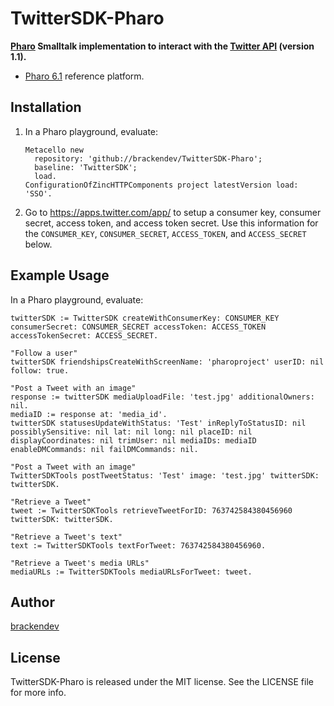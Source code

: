 TwitterSDK-Pharo
================

**[Pharo](http://pharo.org/) Smalltalk implementation to interact with the [Twitter API](https://dev.twitter.com/rest/public) (version 1.1).**

* [Pharo 6.1](http://pharo.org/) reference platform.

## Installation

1. In a Pharo playground, evaluate:

    ```smalltalk
    Metacello new 
      repository: 'github://brackendev/TwitterSDK-Pharo';
      baseline: 'TwitterSDK';
      load.
    ConfigurationOfZincHTTPComponents project latestVersion load: 'SSO'.
    ```

2. Go to <https://apps.twitter.com/app/> to setup a consumer key, consumer secret, access token, and access token secret. Use this information for the `CONSUMER_KEY`, `CONSUMER_SECRET`, `ACCESS_TOKEN`, and `ACCESS_SECRET` below.

## Example Usage

In a Pharo playground, evaluate:

```smalltalk
twitterSDK := TwitterSDK createWithConsumerKey: CONSUMER_KEY consumerSecret: CONSUMER_SECRET accessToken: ACCESS_TOKEN accessTokenSecret: ACCESS_SECRET.

"Follow a user"
twitterSDK friendshipsCreateWithScreenName: 'pharoproject' userID: nil follow: true.

"Post a Tweet with an image"
response := twitterSDK mediaUploadFile: 'test.jpg' additionalOwners: nil.
mediaID := response at: 'media_id'.
twitterSDK statusesUpdateWithStatus: 'Test' inReplyToStatusID: nil possiblySensitive: nil lat: nil long: nil placeID: nil displayCoordinates: nil trimUser: nil mediaIDs: mediaID enableDMCommands: nil failDMCommands: nil.

"Post a Tweet with an image"
TwitterSDKTools postTweetStatus: 'Test' image: 'test.jpg' twitterSDK: twitterSDK.

"Retrieve a Tweet"
tweet := TwitterSDKTools retrieveTweetForID: 763742584380456960 twitterSDK: twitterSDK.

"Retrieve a Tweet's text"
text := TwitterSDKTools textForTweet: 763742584380456960.

"Retrieve a Tweet's media URLs"
mediaURLs := TwitterSDKTools mediaURLsForTweet: tweet.
```

## Author

[brackendev](https://www.github.com/brackendev)

## License

TwitterSDK-Pharo is released under the MIT license. See the LICENSE file for more info.
